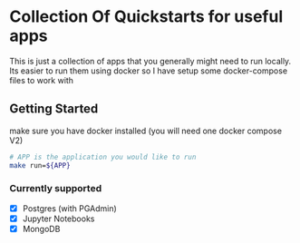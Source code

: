 # Collection Of Quickstarts for useful apps

This is just a collection of apps that you generally might need to run locally.
Its easier to run them using docker so I have setup some docker-compose files
to work with

## Getting Started

make sure you have docker installed (you will need one docker compose V2)

```bash
# APP is the application you would like to run
make run=${APP}
```

### Currently supported

- [x] Postgres (with PGAdmin)
- [x] Jupyter Notebooks
- [x] MongoDB
